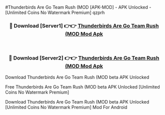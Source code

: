 #Thunderbirds Are Go Team Rush (MOD [APK-MOD] - APK Unlocked - [Unlimited Coins No Watermark Premium] qzprh



<div align="center">

<h3>🔴 Download [Server1] 👉👉 <a href="https://momento.my/?title=Thunderbirds_Are_Go_Team_Rush_(MOD">Thunderbirds Are Go Team Rush (MOD Mod Apk</a></h3><br>

<h3>🔴 Download [Server2] 👉👉 <a href="https://momento.my/?title=Thunderbirds_Are_Go_Team_Rush_(MOD">Thunderbirds Are Go Team Rush (MOD Mod Apk</a></h3>
</div>



Download Thunderbirds Are Go Team Rush (MOD beta APK Unlocked

Free Thunderbirds Are Go Team Rush (MOD beta APK Unlocked [Unlimited Coins No Watermark Premium]

Download Thunderbirds Are Go Team Rush (MOD beta APK Unlocked [Unlimited Coins No Watermark Premium] Mod For Android
